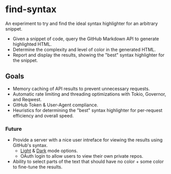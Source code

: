 # find-syntax

An experiment to try and find the ideal syntax highlighter for an arbitrary snippet.

- Given a snippet of code, query the GitHub Markdown API to generate highlighted HTML.
- Determine the complexity and level of color in the generated HTML.
- Report and display the results, showing the "best" syntax highlighter for the snippet.

## Goals

- Memory caching of API results to prevent unnecessary requests.
- Automatic rate limiting and threading optimizations with Tokio, Governor, and Reqwest.
- GitHub Token & User-Agent compliance.
- Heuristics for determining the "best" syntax highlighter for per-request efficiency and overall speed.

### Future

- Provide a server with a nice user intreface for viewing the results using GitHub's syntax.
  - [Light] & [Dark] mode options.
  - OAuth login to allow users to view their own private repos.
- Ability to select parts of the text that should have no color + some color to fine-tune the results.

[light]: https://github.com/primer/github-syntax-light/blob/master/lib/github-light.css
[dark]: https://github.com/primer/github-syntax-dark/blob/master/lib/github-dark.css
